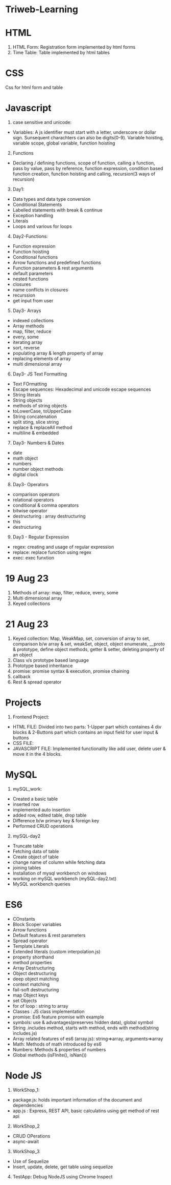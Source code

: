 # Triweb-Learning

# HTML
 1. HTML Form: Registration form implemented by html forms
 2. Time Table: Table implemented by html tables

 # CSS
 Css for html form and table

 # Javascript
 1. case sensitive and unicode: 
 - Variables: A js identifier must start with a letter, underscore or dollar sign. Sunsequent charachters can also be digits(0-9).
 Variable hoisting, variable scope, global variable, function hoisting

 2. Functions
 - Declaring / defining functions, scope of function, calling a function, pass by value, pass by reference, function expression,    condition based function creation, function hoisting and calling, recursion(3 ways of recursion)

 3. Day1:
 - Data types and data type conversion
 - Conditional Statements
 - Labelled statements with break & continue
 - Exception handling
 - Literals
 - Loops and various for loops

 4. Day2-Functions:
 - Function expression
 - Function hoisting
 - Conditional functions
 - Arrow functions and predefined functions
 - Function parameters & rest arguments
 - default parameters
 - nested functions
 - closures
 - name conflicts in closures
 - recurssion
 - get input from user

 5. Day3- Arrays
 - indexed collections
 - Array methods
 - map, filter, reduce 
 - every, some
 - iterating array
 - sort, reverse
 - populating array & length property of array
 - replacing elements of array
 - multi dimensional array

 6. Day3- JS Text Formatting
 - Text FOrmatting
 - Escape sequences: Hexadecimal and unicode escape sequences
 - String literals
 - String objects
 - methods of string objects
 - toLowerCase, toUpperCase
 - String concatenation
 - split sting, slice string
 - replace & replaceAll method
 - multiline & embedded 

 7. Day3- Numbers & Dates
 - date
 - math object
 - numbers
 - number object methods
 - digital clock

 8. Day3- Operators
 - comparison operators
 - relational operators
 - conditional & comma operators
 - bitwise operator
 - destructuring : array destructuring
 - this
 - destructuring

 9. Day3 - Regular Expression
 - regex: creating and usage of regular expression
 - replace: replace function using regex
 - exec: exec funxtion



  # 19 Aug 23
  1. Methods of array: map, filter, reduce, every, some
  2. Multi dimensional array
  3. Keyed collections

  # 21 Aug 23
  1. Keyed collection: Map, WeakMap, set, conversion of array to set, comparison b/w array & set, weakSet, object, object enumerate, __proto & prototype, define object methods, getter & setter, deleting property of an object
  2. Class v/s prototype based language
  3. Prototype based inheritance
  4. promise: promise syntax & execution, promise chaining
  5. callback
  6. Rest & spread operator
  

  # Projects
  1. Frontend Project:
  - HTML FILE: Divided into two parts: 1-Upper part which containes 4 div blocks & 2-Buttons part which contains an input field for user input & buttons
  - CSS FILE: 
  - JAVASCRIPT FILE: Implemented functionality like add user, delete user & move it in the 4 blocks.

  # MySQL
  1. mySQL_work:
  - Created a basic table
  - inserted row
  - implemented auto insertion
  - added row, edited table, drop table
  - Difference b/w primary key & foreign key
  - Performed CRUD operations

  2. mySQL-day2
  - Truncate table
  - Fetching data of table
  - Create object of table
  - change name of column while fetching data
  - joining tables
  - Installation of mysql workbench on windows
  - working on mySQL workbench (mySQL-day2.txt)
  - MySQL workbench queries

  # ES6
  - COnstants
  - Block Scoper variables
  - Arrow functions
  - Default features & rest parameters
  - Spread operator
  - Template Literals
  - Extended literals (custom interpolation.js)
  - property shorthand
  - method properties
  - Array Destructuring
  - Object destructuring
  - deep object matching
  - context matching
  - fail-soft destructuring
  - map Object keys
  - set Objects
  - for of loop : string to array
  - Classes : JS class implementation
  - promise: Es6 feature promise with example
  - symbols: use & advantages(preserves hidden data), global symbol
  - String .includes method, starts with method, ends with method(string includes.js)
  - Array related features of es6 (array.js): string=>array, arguments=>array
  - Math: Methods of math introduced by es6
  - Numbers: Methods & properties of numbers
  - Global methods (isFInite(), isNan())

  # Node JS
  1. WorkShop_1:
  - package.js: holds important information of the document and dependencies
  - app.js : Express, REST API, basic calculatins using get method of rest api
  2. WorkShop_2
  - CRUD OPerations
  - async-await
  3. WorkShop_3
  - Use of Sequelize
  - Insert, update, delete, get table using sequelize
  4. TestApp: Debug NodeJS using Chrome Inspect
  

